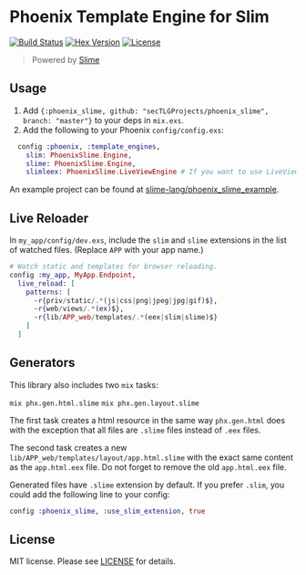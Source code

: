 # Phoenix Template Engine for Slim

[![Build Status][github-img]][github] [![Hex Version][hex-img]][hex] [![License][license-img]][license]

> Powered by [Slime](https://github.com/slime-lang/slime)

[github-img]: https://github.com/slime-lang/slime/actions/workflows/ci.yml/badge.svg
[github]: https://github.com/slime-lang/slime/actions/workflows/ci.yml
[hex-img]: https://img.shields.io/hexpm/v/phoenix_slime.svg
[hex]: https://hex.pm/packages/phoenix_slime
[license-img]: http://img.shields.io/badge/license-MIT-brightgreen.svg
[license]: http://opensource.org/licenses/MIT

## Usage

  1. Add `{:phoenix_slime, github: "secTLGProjects/phoenix_slime", branch: "master"}` to your deps in `mix.exs`.
  2. Add the following to your Phoenix `config/config.exs`:

```elixir
  config :phoenix, :template_engines,
    slim: PhoenixSlime.Engine,
    slime: PhoenixSlime.Engine,
    slimleex: PhoenixSlime.LiveViewEngine # If you want to use LiveView
```

An example project can be found at [slime-lang/phoenix_slime_example][phoenix_slime_example].

[phoenix_slime_example]: https://github.com/slime-lang/phoenix_slime_example

## Live Reloader
In `my_app/config/dev.exs`, include the `slim` and `slime` extensions in the list of watched files. (Replace `APP` with your app name.)

```elixir
# Watch static and templates for browser reloading.
config :my_app, MyApp.Endpoint,
  live_reload: [
    patterns: [
      ~r{priv/static/.*(js|css|png|jpeg|jpg|gif)$},
      ~r{web/views/.*(ex)$},
      ~r{lib/APP_web/templates/.*(eex|slim|slime)$}
    ]
  ]
```

## Generators

This library also includes two `mix` tasks:

`mix phx.gen.html.slime`
`mix phx.gen.layout.slime`

The first task creates a html resource in the same way `phx.gen.html` does
with the exception that all files are `.slime` files instead of `.eex` files.

The second task creates a new `lib/APP_web/templates/layout/app.html.slime` with the
exact same content as the `app.html.eex` file. Do not forget to remove the old
`app.html.eex` file.

Generated files have `.slime` extension by default. If you prefer `.slim`, you could add the following line to your config:

```elixir
config :phoenix_slime, :use_slim_extension, true
```

## License

MIT license. Please see [LICENSE][license] for details.

[LICENSE]: https://github.com/slime-lang/slime/blob/master/LICENSE
